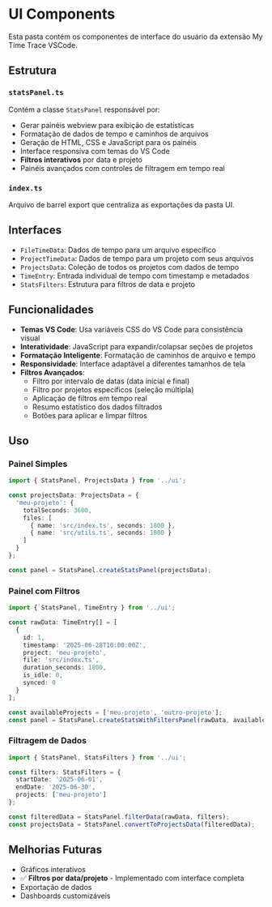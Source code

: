 # UI Components

Esta pasta contém os componentes de interface do usuário da extensão My Time Trace VSCode.

## Estrutura

### `statsPanel.ts`
Contém a classe `StatsPanel` responsável por:
- Gerar painéis webview para exibição de estatísticas
- Formatação de dados de tempo e caminhos de arquivos
- Geração de HTML, CSS e JavaScript para os painéis
- Interface responsiva com temas do VS Code
- **Filtros interativos** por data e projeto
- Painéis avançados com controles de filtragem em tempo real

### `index.ts`
Arquivo de barrel export que centraliza as exportações da pasta UI.

## Interfaces

- `FileTimeData`: Dados de tempo para um arquivo específico
- `ProjectTimeData`: Dados de tempo para um projeto com seus arquivos
- `ProjectsData`: Coleção de todos os projetos com dados de tempo
- `TimeEntry`: Entrada individual de tempo com timestamp e metadados
- `StatsFilters`: Estrutura para filtros de data e projeto

## Funcionalidades

- **Temas VS Code**: Usa variáveis CSS do VS Code para consistência visual
- **Interatividade**: JavaScript para expandir/colapsar seções de projetos
- **Formatação Inteligente**: Formatação de caminhos de arquivo e tempo
- **Responsividade**: Interface adaptável a diferentes tamanhos de tela
- **Filtros Avançados**: 
  - Filtro por intervalo de datas (data inicial e final)
  - Filtro por projetos específicos (seleção múltipla)
  - Aplicação de filtros em tempo real
  - Resumo estatístico dos dados filtrados
  - Botões para aplicar e limpar filtros

## Uso

### Painel Simples
```typescript
import { StatsPanel, ProjectsData } from '../ui';

const projectsData: ProjectsData = {
  'meu-projeto': {
    totalSeconds: 3600,
    files: [
      { name: 'src/index.ts', seconds: 1800 },
      { name: 'src/utils.ts', seconds: 1800 }
    ]
  }
};

const panel = StatsPanel.createStatsPanel(projectsData);
```

### Painel com Filtros
```typescript
import { StatsPanel, TimeEntry } from '../ui';

const rawData: TimeEntry[] = [
  {
    id: 1,
    timestamp: '2025-06-28T10:00:00Z',
    project: 'meu-projeto',
    file: 'src/index.ts',
    duration_seconds: 1800,
    is_idle: 0,
    synced: 0
  }
];

const availableProjects = ['meu-projeto', 'outro-projeto'];
const panel = StatsPanel.createStatsWithFiltersPanel(rawData, availableProjects);
```

### Filtragem de Dados
```typescript
import { StatsPanel, StatsFilters } from '../ui';

const filters: StatsFilters = {
  startDate: '2025-06-01',
  endDate: '2025-06-30',
  projects: ['meu-projeto']
};

const filteredData = StatsPanel.filterData(rawData, filters);
const projectsData = StatsPanel.convertToProjectsData(filteredData);
```

## Melhorias Futuras

- Gráficos interativos
- ✅ **Filtros por data/projeto** - Implementado com interface completa
- Exportação de dados
- Dashboards customizáveis
